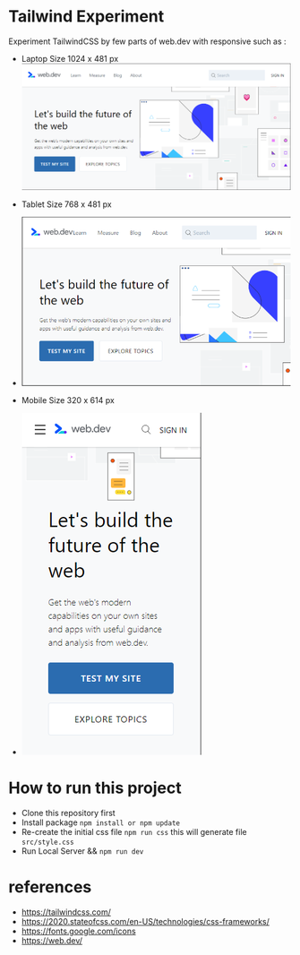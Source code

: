 # Tailwind Experiment
Experiment TailwindCSS by few parts of web.dev with responsive such as :
 
 * Laptop Size 1024 x 481 px
 ![Screenshot](https://github.com/mahendraputra21/tailwind-web-dev/blob/main/images/Laptop(1024x481px).png) 

 * Tablet Size 768 x 481 px
 * ![Screenshot](https://github.com/mahendraputra21/tailwind-web-dev/blob/main/images/Tablet(768x481px).png) 

 * Mobile Size 320 x 614 px
 * ![Screenshot](https://github.com/mahendraputra21/tailwind-web-dev/blob/main/images/Mobile(320x614px).png) 



# How to run this project
* Clone this repository first
* Install package ```npm install or npm update```
* Re-create the initial css file 
   ```npm run css```
  this will generate file `src/style.css`
* Run Local Server && 
  ```npm run dev```
  
# references 
* https://tailwindcss.com/
* https://2020.stateofcss.com/en-US/technologies/css-frameworks/
* https://fonts.google.com/icons
* https://web.dev/
